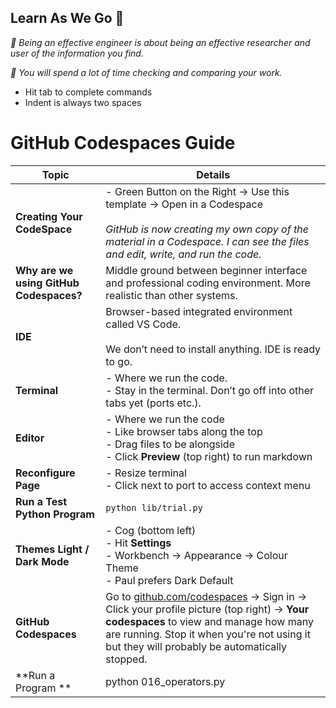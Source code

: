 ## Learn As We Go 👣 

_👣  Being an effective engineer is about being an effective researcher and user of the information you find._

_👣 You will spend a lot of time checking and comparing your work._

- Hit tab to complete commands
- Indent is always two spaces


# GitHub Codespaces Guide

| **Topic** | **Details** |
|-----------|-------------|
| **Creating Your CodeSpace** | - Green Button on the Right → Use this template → Open in a Codespace <br><br> _GitHub is now creating my own copy of the material in a Codespace. I can see the files and edit, write, and run the code._ |
| **Why are we using GitHub Codespaces?** | Middle ground between beginner interface and professional coding environment. More realistic than other systems. |
| **IDE** | Browser-based integrated environment called VS Code. <br><br> We don’t need to install anything. IDE is ready to go. |
| **Terminal** | - Where we run the code. <br>- Stay in the terminal. Don’t go off into other tabs yet (ports etc.). |
| **Editor** | - Where we run the code <br>- Like browser tabs along the top <br>- Drag files to be alongside <br>- Click **Preview** (top right) to run markdown |
| **Reconfigure Page** | - Resize terminal <br>- Click next to port to access context menu |
| **Run a Test Python Program** | `python lib/trial.py` |
| **Themes Light / Dark Mode** | - Cog (bottom left) <br>- Hit **Settings** <br>- Workbench → Appearance → Colour Theme <br>- Paul prefers Dark Default |
| **GitHub Codespaces**| Go to [github.com/codespaces](https://github.com/codespaces) → Sign in → Click your profile picture (top right) → **Your codespaces** to view and manage how many are running. Stop it when you're not using it but they will probably be automatically stopped. |
| **Run a Program **| python 016_operators.py |





